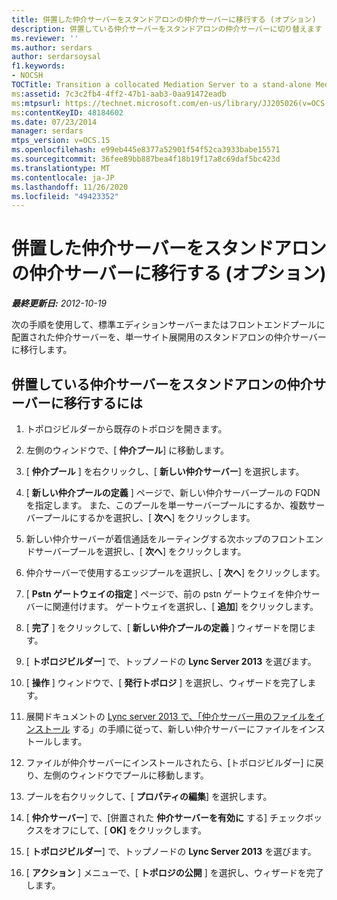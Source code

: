 ```yaml
---
title: 併置した仲介サーバーをスタンドアロンの仲介サーバーに移行する (オプション)
description: 併置している仲介サーバーをスタンドアロンの仲介サーバーに切り替えます (オプション)。
ms.reviewer: ''
ms.author: serdars
author: serdarsoysal
f1.keywords:
- NOCSH
TOCTitle: Transition a collocated Mediation Server to a stand-alone Mediation Server (optional)
ms:assetid: 7c3c2fb4-4ff2-47b1-aab3-0aa91472eadb
ms:mtpsurl: https://technet.microsoft.com/en-us/library/JJ205026(v=OCS.15)
ms:contentKeyID: 48184602
ms.date: 07/23/2014
manager: serdars
mtps_version: v=OCS.15
ms.openlocfilehash: e99eb445e8377a52901f54f52ca3933babe15571
ms.sourcegitcommit: 36fee89bb887bea4f18b19f17a8c69daf5bc423d
ms.translationtype: MT
ms.contentlocale: ja-JP
ms.lasthandoff: 11/26/2020
ms.locfileid: "49423352"
---
```

# <a name="transition-a-collocated-mediation-server-to-a-stand-alone-mediation-server-optional"></a>併置した仲介サーバーをスタンドアロンの仲介サーバーに移行する (オプション)

<div data-xmlns="http://www.w3.org/1999/xhtml">

<div class="topic" data-xmlns="http://www.w3.org/1999/xhtml" data-msxsl="urn:schemas-microsoft-com:xslt" data-cs="https://msdn.microsoft.com/">

<div data-asp="https://msdn2.microsoft.com/asp">



</div>

<div id="mainSection">

<div id="mainBody">

<span> </span>

_**最終更新日:** 2012-10-19_

次の手順を使用して、標準エディションサーバーまたはフロントエンドプールに配置された仲介サーバーを、単一サイト展開用のスタンドアロンの仲介サーバーに移行します。

<div>

## <a name="to-transition-a-collocated-mediation-server-to-a-stand-alone-mediation-server"></a>併置している仲介サーバーをスタンドアロンの仲介サーバーに移行するには

1.  トポロジビルダーから既存のトポロジを開きます。

2.  左側のウィンドウで、[ **仲介プール**] に移動します。

3.  [ **仲介プール** ] を右クリックし、[ **新しい仲介サーバー**] を選択します。

4.  [ **新しい仲介プールの定義** ] ページで、新しい仲介サーバープールの FQDN を指定します。 また、このプールを単一サーバープールにするか、複数サーバープールにするかを選択し、[ **次へ**] をクリックします。

5.  新しい仲介サーバーが着信通話をルーティングする次ホップのフロントエンドサーバープールを選択し、[ **次へ**] をクリックします。

6.  仲介サーバーで使用するエッジプールを選択し、[ **次へ**] をクリックします。

7.  [ **Pstn ゲートウェイの指定** ] ページで、前の pstn ゲートウェイを仲介サーバーに関連付けます。 ゲートウェイを選択し、[ **追加**] をクリックします。

8.  [ **完了** ] をクリックして、[ **新しい仲介プールの定義** ] ウィザードを閉じます。

9.  [ **トポロジビルダー**] で、トップノードの **Lync Server 2013** を選びます。

10. [ **操作** ] ウィンドウで、[ **発行トポロジ** ] を選択し、ウィザードを完了します。

11. 展開ドキュメントの [Lync server 2013 で、「仲介サーバー用のファイルをインストール](lync-server-2013-install-the-files-for-mediation-server.md) する」の手順に従って、新しい仲介サーバーにファイルをインストールします。

12. ファイルが仲介サーバーにインストールされたら、[トポロジビルダー] に戻り、左側のウィンドウでプールに移動します。

13. プールを右クリックして、[ **プロパティの編集**] を選択します。

14. [ **仲介サーバー**] で、[併置された **仲介サーバーを有効に** する] チェックボックスをオフにして、[ **OK]** をクリックします。

15. [ **トポロジビルダー**] で、トップノードの **Lync Server 2013** を選びます。

16. [ **アクション** ] メニューで、[ **トポロジの公開** ] を選択し、ウィザードを完了します。

</div>

</div>

<span> </span>

</div>

</div>

</div>

